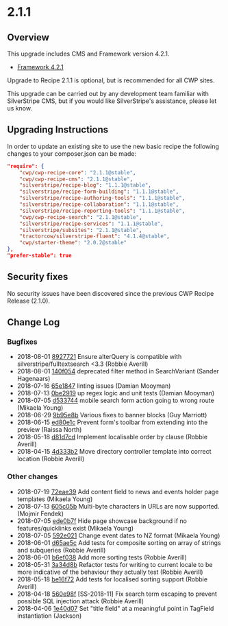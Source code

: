 # 2.1.1

## Overview

This upgrade includes CMS and Framework version 4.2.1.

 * [Framework 4.2.1](https://github.com/silverstripe/silverstripe-framework/blob/4.2.1/docs/en/04_Changelogs/4.2.1.md)

Upgrade to Recipe 2.1.1 is optional, but is recommended for all CWP sites.

This upgrade can be carried out by any development team familiar with SilverStripe CMS, but if you
would like SilverStripe's assistance, please let us know.

## Upgrading Instructions

In order to update an existing site to use the new basic recipe the following changes to your composer.json
can be made:

```json
"require": {
    "cwp/cwp-recipe-core": "2.1.1@stable",
    "cwp/cwp-recipe-cms": "2.1.1@stable",
    "silverstripe/recipe-blog": "1.1.1@stable",
    "silverstripe/recipe-form-building": "1.1.1@stable",
    "silverstripe/recipe-authoring-tools": "1.1.1@stable",
    "silverstripe/recipe-collaboration": "1.1.1@stable",
    "silverstripe/recipe-reporting-tools": "1.1.1@stable",
    "cwp/cwp-recipe-search": "2.1.1@stable",
    "silverstripe/recipe-services": "1.1.1@stable",
    "silverstripe/subsites": "2.1.1@stable",
    "tractorcow/silverstripe-fluent": "4.1.4@stable",
    "cwp/starter-theme": "2.0.2@stable"
},
"prefer-stable": true
```

## Security fixes

No security issues have been discovered since the previous CWP Recipe Release (2.1.0).

<!--- Changes below this line will be automatically regenerated -->

## Change Log

### Bugfixes

 * 2018-08-01 [8927721](https://github.com/tractorcow/silverstripe-fluent/commit/8927721ea66c2c7f746d6dbe04316202ddd43e10) Ensure alterQuery is compatible with silverstripe/fulltextsearch &lt;3.3 (Robbie Averill)
 * 2018-08-01 [140f054](https://github.com/tractorcow/silverstripe-fluent/commit/140f054b87ab6073ddd1224a230518db11b70c2c) deprecated filter method in SearchVariant (Sander Hagenaars)
 * 2018-07-16 [65e1847](https://github.com/tractorcow/silverstripe-fluent/commit/65e184767d60c315c85fe41cba7487116abb8daf) linting issues (Damian Mooyman)
 * 2018-07-13 [0be2919](https://github.com/tractorcow/silverstripe-fluent/commit/0be2919c002df80ee75259927516a0b8b8ec0721) up regex logic and unit tests (Damian Mooyman)
 * 2018-07-05 [d533744](https://github.com/silverstripe/cwp-starter-theme/commit/d5337442d9af6b647823668ccbf84ecde57135ec) mobile search form action going to wrong route (Mikaela Young)
 * 2018-06-29 [9b95e8b](https://github.com/silverstripe/cwp-starter-theme/commit/9b95e8b8e7e5a02afaabbe186490f42db0ca96ba) Various fixes to banner blocks (Guy Marriott)
 * 2018-06-15 [ed80e1c](https://github.com/silverstripe/silverstripe-userforms/commit/ed80e1c95bfc5c3aa278e72437fb94287923969f) Prevent form's toolbar from extending into the preview (Raissa North)
 * 2018-05-18 [d81d7cd](https://github.com/tractorcow/silverstripe-fluent/commit/d81d7cd6a7ebe1f2459c14d88e3c7cb38c46e9bb) Implement localisable order by clause (Robbie Averill)
 * 2018-04-15 [4d333b2](https://github.com/silverstripe/silverstripe-taxonomy/commit/4d333b2a06bb5dd23fd106a56dcae892c60c6b93) Move directory controller template into correct location (Robbie Averill)

### Other changes

 * 2018-07-19 [72eae39](https://github.com/silverstripe/cwp-starter-theme/commit/72eae398670d2d20504c2714c741bb48587cf6c4) Add content field to news and events holder page templates (Mikaela Young)
 * 2018-07-13 [605c05b](https://github.com/tractorcow/silverstripe-fluent/commit/605c05b82cd4cd840f3fa7a9fc451738488b5432) Multi-byte characters in URLs are now supported. (Mojmir Fendek)
 * 2018-07-05 [ede0b7f](https://github.com/silverstripe/cwp-starter-theme/commit/ede0b7f66365870ef67acc8d7017ec2e4b7caad0) Hide page showcase background if no features/quicklinks exist (Mikaela Young)
 * 2018-07-05 [592e021](https://github.com/silverstripe/cwp-starter-theme/commit/592e021259f0d72d776c723e282501ba6d2c72c0) Change event dates to NZ format (Mikaela Young)
 * 2018-06-01 [d65ae5c](https://github.com/tractorcow/silverstripe-fluent/commit/d65ae5c8d525c887c944e08f275c0bb20c2cd500) Add tests for composite sorting on array of strings and subqueries (Robbie Averill)
 * 2018-06-01 [b6ef038](https://github.com/tractorcow/silverstripe-fluent/commit/b6ef0385c3b61ac63c2d35e113d1793895362640) Add more sorting tests (Robbie Averill)
 * 2018-05-31 [3a34d8b](https://github.com/tractorcow/silverstripe-fluent/commit/3a34d8b0a138e8c217a4a454e7d691481731fc95) Refactor tests for writing to current locale to be more indicative of the behaviour they actually test (Robbie Averill)
 * 2018-05-18 [be16f72](https://github.com/tractorcow/silverstripe-fluent/commit/be16f72872a0f9b2d86ea71b7919923391abe774) Add tests for localised sorting support (Robbie Averill)
 * 2018-04-18 [560e98f](https://github.com/silverstripe/silverstripe-taxonomy/commit/560e98f5321dfca7b98250af043241624e3ac548) [SS-2018-11] Fix search term escaping to prevent possible SQL injection attack (Robbie Averill)
 * 2018-04-06 [1e40d07](https://github.com/silverstripe/silverstripe-tagfield/commit/1e40d07a98e04c2eb8b39a318420cca763b823e0) Set "title field" at a meaningful point in TagField instantiation (Jackson)
